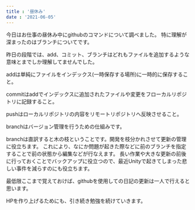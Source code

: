 ```yaml
---
title : '昼休み'
date : '2021-06-05'
---
```

 
 今日はお仕事の昼休み中にgithubのコマンドについて調べました。
 特に理解が深まったのはブランチについてです。

 昨日の段階では、add、コミット、ブランチはどれもファイルを追加するような意味とまでしか理解してませんでした。
 

 addは単純にファイルをインデックス(一時保存する場所)に一時的に保存すること。

 commitはaddでインデックスに追加されたファイルや変更をフローカルリポジトリに記録すること。

 pushはローカルリポジトリの内容をリモートリポジトリへ反映させること。

 branchはバージョン管理を行うための仕組みです。

 branchは直訳すると木の枝ということです。開発を枝分かれさせて更新の管理に役立ちます。
 これにより、なにか問題が起きた際などに前のブランチを指定することで前の状態から編集などが行なえます。
 長い作業や大きな更新の前後に行っておくことでバックアップに役立つので、最近Unityで起きてしまった悲しい事件を減らすのにも役立ちます。


 最低限ここまで覚えておけば、githubを使用しての日記の更新は一人で行えると思います。

 HPを作り上げるためにも、引き続き勉強を続けていきます。

 


 
